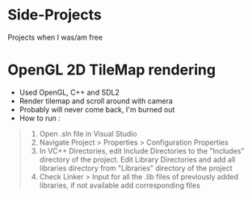 # Side-Projects
Projects when I was/am free  
# OpenGL 2D TileMap rendering  
- Used OpenGL, C++ and SDL2  
- Render tilemap and scroll around with camera  
- Probably will never come back, I'm burned out
- How to run :
> 1. Open .sln file in Visual Studio  
> 2. Navigate Project > Properties > Configuration Properties
> 3. In VC++ Directories, edit Include Directories to the "Includes" directory of the project. Edit Library Directories and add all libraries directory from "Libraries" directory of the project
> 4. Check Linker > Input for all the .lib files of previously added libraries, if not available add corresponding files
